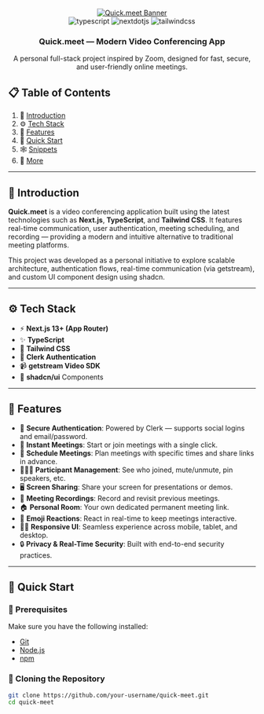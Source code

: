 <div align="center">
  <br />
    <a href="#" target="_blank">
      <img src="https://github.com/adrianhajdin/zoom-clone/assets/67959015/f09a8421-67d3-45ce-b9bc-a791cdc2774b" alt="Quick.meet Banner">
    </a>
  
  <br />

  <div>
    <img src="https://img.shields.io/badge/-TypeScript-black?style=for-the-badge&logoColor=white&logo=typescript&color=3178C6" alt="typescript" />
    <img src="https://img.shields.io/badge/-Next_JS-black?style=for-the-badge&logoColor=white&logo=nextdotjs&color=000000" alt="nextdotjs" />
    <img src="https://img.shields.io/badge/-Tailwind_CSS-black?style=for-the-badge&logoColor=white&logo=tailwindcss&color=06B6D4" alt="tailwindcss" />
  </div>

  <h3 align="center"><b>Quick.meet — Modern Video Conferencing App</b></h3>

  <div align="center">
    A personal full-stack project inspired by Zoom, designed for fast, secure, and user-friendly online meetings.
  </div>
</div>

## 📋 Table of Contents

1. 🤖 [Introduction](#introduction)
2. ⚙️ [Tech Stack](#tech-stack)
3. 🔋 [Features](#features)
4. 🤸 [Quick Start](#quick-start)
5. 🕸️ [Snippets](#snippets)
6. 🚀 [More](#more)

---

## 🤖 Introduction

**Quick.meet** is a video conferencing application built using the latest technologies such as **Next.js**, **TypeScript**, and **Tailwind CSS**. It features real-time communication, user authentication, meeting scheduling, and recording — providing a modern and intuitive alternative to traditional meeting platforms.

This project was developed as a personal initiative to explore scalable architecture, authentication flows, real-time communication (via getstream), and custom UI component design using shadcn.

---

## ⚙️ Tech Stack

- ⚡ **Next.js 13+ (App Router)**
- ✨ **TypeScript**
- 🧩 **Tailwind CSS**
- 🔐 **Clerk Authentication**
- 📹 **getstream Video SDK**
- 🧱 **shadcn/ui** Components

---

## 🔋 Features

- 🔐 **Secure Authentication**: Powered by Clerk — supports social logins and email/password.
- 🎥 **Instant Meetings**: Start or join meetings with a single click.
- 📅 **Schedule Meetings**: Plan meetings with specific times and share links in advance.
- 🧑‍🤝‍🧑 **Participant Management**: See who joined, mute/unmute, pin speakers, etc.
- 🖥️ **Screen Sharing**: Share your screen for presentations or demos.
- 📼 **Meeting Recordings**: Record and revisit previous meetings.
- 🏠 **Personal Room**: Your own dedicated permanent meeting link.
- 💬 **Emoji Reactions**: React in real-time to keep meetings interactive.
- 🧑‍🎤 **Responsive UI**: Seamless experience across mobile, tablet, and desktop.
- 🔒 **Privacy & Real-Time Security**: Built with end-to-end security practices.

---

## 🤸 Quick Start

### 🧰 Prerequisites

Make sure you have the following installed:

- [Git](https://git-scm.com/)
- [Node.js](https://nodejs.org/)
- [npm](https://www.npmjs.com/)

### 🚀 Cloning the Repository

```bash
git clone https://github.com/your-username/quick-meet.git
cd quick-meet
